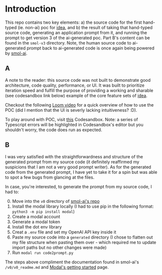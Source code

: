 # Introduction

This repo contains two key elements: a) the source code for the first hand-typed (ie. non-ai) poc for [idea](https://handsome-femur-998.notion.site/TBD-d2425bb47fc1408e90e4ab928590f0bb?pvs=4), and b) the result of taking that hand-typed source code, generating an application prompt from it, and running the prompt to get version 3 of the ai-generated poc. Part B's content can be found in the `smol-v3` directory. Note, the human source code to ai-generated prompt back to ai-generated code is once again being powered by [smol-ai](https://github.com/smol-ai/developer).

## A

A note to the reader: this source code was not built to demonstrate good architecture, code quality, performance, or UI. It was built to prioritize iteration speed and fulfill the purpose of providing a working and sharable (see codesandbox link below) example of the core feature sets of [idea](https://handsome-femur-998.notion.site/TBD-d2425bb47fc1408e90e4ab928590f0bb?pvs=4).

Checkout the following [Loom video](https://www.loom.com/share/250d9db984a947e5b26d3107015a2704?sid=af95cce8-48df-4a09-ae14-1ed46459c644) for a quick overview of how to use the POC (did I mention that the UI is severly lacking intuitiveness? :D).

To play around with POC, visit [this](https://codesandbox.io/p/github/ermartinez13/tbd-poc-v1/main?layout=%257B%2522sidebarPanel%2522%253A%2522EXPLORER%2522%252C%2522rootPanelGroup%2522%253A%257B%2522direction%2522%253A%2522vertical%2522%252C%2522contentType%2522%253A%2522UNKNOWN%2522%252C%2522type%2522%253A%2522PANEL_GROUP%2522%252C%2522id%2522%253A%2522ROOT_LAYOUT%2522%252C%2522panels%2522%253A%255B%257B%2522type%2522%253A%2522PANEL_GROUP%2522%252C%2522contentType%2522%253A%2522UNKNOWN%2522%252C%2522direction%2522%253A%2522horizontal%2522%252C%2522id%2522%253A%2522clnlwkhal00m13b6g06v8vufy%2522%252C%2522sizes%2522%253A%255B10%252C90%255D%252C%2522panels%2522%253A%255B%257B%2522type%2522%253A%2522PANEL_GROUP%2522%252C%2522contentType%2522%253A%2522EDITOR%2522%252C%2522direction%2522%253A%2522horizontal%2522%252C%2522id%2522%253A%2522EDITOR%2522%252C%2522panels%2522%253A%255B%257B%2522type%2522%253A%2522PANEL%2522%252C%2522contentType%2522%253A%2522EDITOR%2522%252C%2522id%2522%253A%2522clnlwkhal00ly3b6g3nabe5ae%2522%257D%255D%252C%2522sizes%2522%253A%255B100%255D%257D%252C%257B%2522type%2522%253A%2522PANEL_GROUP%2522%252C%2522contentType%2522%253A%2522DEVTOOLS%2522%252C%2522direction%2522%253A%2522vertical%2522%252C%2522id%2522%253A%2522DEVTOOLS%2522%252C%2522panels%2522%253A%255B%257B%2522type%2522%253A%2522PANEL%2522%252C%2522contentType%2522%253A%2522DEVTOOLS%2522%252C%2522id%2522%253A%2522clnlwkhal00lz3b6g9ndj5u0h%2522%257D%255D%252C%2522sizes%2522%253A%255B100%255D%257D%255D%257D%252C%257B%2522type%2522%253A%2522PANEL_GROUP%2522%252C%2522contentType%2522%253A%2522SHELLS%2522%252C%2522direction%2522%253A%2522horizontal%2522%252C%2522id%2522%253A%2522SHELLS%2522%252C%2522panels%2522%253A%255B%257B%2522type%2522%253A%2522PANEL%2522%252C%2522contentType%2522%253A%2522SHELLS%2522%252C%2522id%2522%253A%2522clnlwkhal00m03b6grcixf7pe%2522%257D%255D%252C%2522sizes%2522%253A%255B100%255D%257D%255D%252C%2522sizes%2522%253A%255B100%252C0%255D%257D%252C%2522tabbedPanels%2522%253A%257B%2522clnlwkhal00ly3b6g3nabe5ae%2522%253A%257B%2522id%2522%253A%2522clnlwkhal00ly3b6g3nabe5ae%2522%252C%2522tabs%2522%253A%255B%255D%257D%252C%2522clnlwkhal00lz3b6g9ndj5u0h%2522%253A%257B%2522tabs%2522%253A%255B%257B%2522type%2522%253A%2522TASK_PORT%2522%252C%2522taskId%2522%253A%2522dev%2522%252C%2522port%2522%253A5173%252C%2522id%2522%253A%2522clnlr20pf00ch3b6fbt4ef61n%2522%252C%2522mode%2522%253A%2522permanent%2522%252C%2522path%2522%253A%2522%252F%2522%257D%255D%252C%2522id%2522%253A%2522clnlwkhal00lz3b6g9ndj5u0h%2522%252C%2522activeTabId%2522%253A%2522clnlr20pf00ch3b6fbt4ef61n%2522%257D%252C%2522clnlwkhal00m03b6grcixf7pe%2522%253A%257B%2522tabs%2522%253A%255B%257B%2522id%2522%253A%2522clnlr1nhq00043b6fctkay7ne%2522%252C%2522mode%2522%253A%2522permanent%2522%252C%2522type%2522%253A%2522TERMINAL%2522%252C%2522shellId%2522%253A%2522clnlr1ns00012e4hh5zj6f8zt%2522%257D%252C%257B%2522type%2522%253A%2522TASK_LOG%2522%252C%2522taskId%2522%253A%2522dev%2522%252C%2522id%2522%253A%2522clnlr1xiz00av3b6flhocmb3g%2522%252C%2522mode%2522%253A%2522permanent%2522%257D%255D%252C%2522id%2522%253A%2522clnlwkhal00m03b6grcixf7pe%2522%252C%2522activeTabId%2522%253A%2522clnlr1nhq00043b6fctkay7ne%2522%257D%257D%252C%2522showDevtools%2522%253Atrue%252C%2522showShells%2522%253Afalse%252C%2522showSidebar%2522%253Afalse%252C%2522sidebarPanelSize%2522%253A15%257D) Codesandbox. Note: a series of Typescript errors will be highlighted in Codesandbox's editor but you shouldn't worry, the code does run as expected.

## B

I was very satisfied with the straightforwardness and structure of the generated prompt from my source code (it definitely reaffirmed my suspicions that I am not a very good prompt writer). As for the generated code from the generated prompt, I have yet to take it for a spin but was able to spot a few bugs from glancing at the files.

In case, you're interested, to generate the prompt from my source code, I had to:

0. Move into the `v0` directory of [smol-ai's repo](https://github.com/smol-ai/developer)
1. Install the modal library locally (I had to use pip in the following format: `python3 -m pip install modal`)
2. Create a modal account
3. Generate a modal token
4. Install the dot env library
5. Creat a `.env` file and set my OpenAI API key inside it
6. Paste my source code into a `generated` directory (I chose to flatten out my file structure when pasting them over - which required me to update import paths but no other changes were made)
7. Run `modal run code2prompt.py`

The steps above compliment the documentation found in smol-ai's `/v0/v0_readme.md` and [Modal's getting started](https://modal.com/docs/guide) page.
